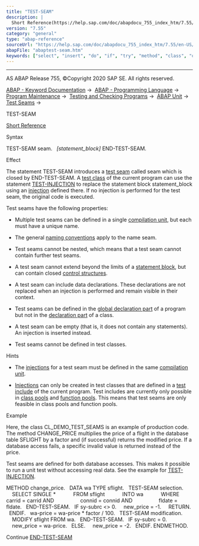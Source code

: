 ```yaml
---
title: "TEST-SEAM"
description: |
  Short Reference(https://help.sap.com/doc/abapdocu_755_index_htm/7.55/en-US/abaptest-seam_shortref.htm) Syntax TEST-SEAM seam. statement_block END-TEST-SEAM. Effect The statement TEST-SEAM introduces a test seam(https://help.sap.com/doc/abapdocu_755_index_htm/7.55/en-US/abentest_seam_glo
version: "7.55"
category: "general"
type: "abap-reference"
sourceUrl: "https://help.sap.com/doc/abapdocu_755_index_htm/7.55/en-US/abaptest-seam.htm"
abapFile: "abaptest-seam.htm"
keywords: ["select", "insert", "do", "if", "try", "method", "class", "data", "abaptest", "seam"]
---
```


* * *

AS ABAP Release 755, ©Copyright 2020 SAP SE. All rights reserved.

[ABAP - Keyword Documentation](https://help.sap.com/doc/abapdocu_755_index_htm/7.55/en-US/abenabap.htm) →  [ABAP - Programming Language](https://help.sap.com/doc/abapdocu_755_index_htm/7.55/en-US/abenabap_reference.htm) →  [Program Maintenance](https://help.sap.com/doc/abapdocu_755_index_htm/7.55/en-US/abenprogram_editing.htm) →  [Testing and Checking Programs](https://help.sap.com/doc/abapdocu_755_index_htm/7.55/en-US/abenabap_tests.htm) →  [ABAP Unit](https://help.sap.com/doc/abapdocu_755_index_htm/7.55/en-US/abenabap_unit.htm) →  [Test Seams](https://help.sap.com/doc/abapdocu_755_index_htm/7.55/en-US/abentest_seams.htm) → 

TEST-SEAM

[Short Reference](https://help.sap.com/doc/abapdocu_755_index_htm/7.55/en-US/abaptest-seam_shortref.htm)

Syntax

TEST-SEAM seam.
  *\[*statement\_block*\]*
END-TEST-SEAM.

Effect

The statement TEST-SEAM introduces a [test seam](https://help.sap.com/doc/abapdocu_755_index_htm/7.55/en-US/abentest_seam_glosry.htm "Glossary Entry") called seam which is closed by END-TEST-SEAM. A [test class](https://help.sap.com/doc/abapdocu_755_index_htm/7.55/en-US/abentest_class_glosry.htm "Glossary Entry") of the current program can use the statement [TEST-INJECTION](https://help.sap.com/doc/abapdocu_755_index_htm/7.55/en-US/abaptest-injection.htm) to replace the statement block statement\_block using an [injection](https://help.sap.com/doc/abapdocu_755_index_htm/7.55/en-US/abeninjection_glosry.htm "Glossary Entry") defined there. If no injection is performed for the test seam, the original code is executed.

Test seams have the following properties:

-   Multiple test seams can be defined in a single [compilation unit](https://help.sap.com/doc/abapdocu_755_index_htm/7.55/en-US/abencompilation_unit_glosry.htm "Glossary Entry"), but each must have a unique name.

-   The general [naming conventions](https://help.sap.com/doc/abapdocu_755_index_htm/7.55/en-US/abennaming_conventions.htm) apply to the name seam.

-   Test seams cannot be nested, which means that a test seam cannot contain further test seams.

-   A test seam cannot extend beyond the limits of a [statement block](https://help.sap.com/doc/abapdocu_755_index_htm/7.55/en-US/abenstatement_block_glosry.htm "Glossary Entry"), but can contain closed [control structures](https://help.sap.com/doc/abapdocu_755_index_htm/7.55/en-US/abencontrol_structure_glosry.htm "Glossary Entry").

-   A test seam can include data declarations. These declarations are not replaced when an injection is performed and remain visible in their context.

-   Test seams can be defined in the [global declaration part](https://help.sap.com/doc/abapdocu_755_index_htm/7.55/en-US/abenglobal_declaration_sect_glosry.htm "Glossary Entry") of a program but not in the [declaration part](https://help.sap.com/doc/abapdocu_755_index_htm/7.55/en-US/abendeclaration_part_glosry.htm "Glossary Entry") of a class.

-   A test seam can be empty (that is, it does not contain any statements). An injection is inserted instead.

-   Test seams cannot be defined in test classes.

Hints

-   The [injections](https://help.sap.com/doc/abapdocu_755_index_htm/7.55/en-US/abeninjection_glosry.htm "Glossary Entry") for a test seam must be defined in the same [compilation unit](https://help.sap.com/doc/abapdocu_755_index_htm/7.55/en-US/abencompilation_unit_glosry.htm "Glossary Entry").

-   [Injections](https://help.sap.com/doc/abapdocu_755_index_htm/7.55/en-US/abeninjection_glosry.htm "Glossary Entry") can only be created in test classes that are defined in a [test include](https://help.sap.com/doc/abapdocu_755_index_htm/7.55/en-US/abentest_include_glosry.htm "Glossary Entry") of the current program. Test includes are currently only possible in [class pools](https://help.sap.com/doc/abapdocu_755_index_htm/7.55/en-US/abenclass_pool_glosry.htm "Glossary Entry") and [function pools](https://help.sap.com/doc/abapdocu_755_index_htm/7.55/en-US/abenfunction_pool_glosry.htm "Glossary Entry"). This means that test seams are only feasible in class pools and function pools.

Example

Here, the class CL\_DEMO\_TEST\_SEAMS is an example of production code. The method CHANGE\_PRICE multiplies the price of a flight in the database table SFLIGHT by a factor and (if successful) returns the modified price. If a database access fails, a specific invalid value is returned instead of the price.

Test seams are defined for both database accesses. This makes it possible to run a unit test without accessing real data. See the example for [TEST-INJECTION](https://help.sap.com/doc/abapdocu_755_index_htm/7.55/en-US/abaptest-injection.htm).

METHOD change\_price.
  DATA wa TYPE sflight.
  TEST-SEAM selection.
    SELECT SINGLE \*
           FROM sflight
           INTO wa
           WHERE carrid = carrid AND
                 connid = connid AND
                 fldate = fldate.
  END-TEST-SEAM.
  IF sy-subrc <> 0.
    new\_price = -1.
    RETURN.
  ENDIF.
  wa-price = wa-price \* factor / 100.
  TEST-SEAM modification.
    MODIFY sflight FROM wa.
  END-TEST-SEAM.
  IF sy-subrc = 0.
    new\_price = wa-price.
  ELSE.
    new\_price = -2.
  ENDIF.
ENDMETHOD.

Continue
[END-TEST-SEAM](https://help.sap.com/doc/abapdocu_755_index_htm/7.55/en-US/abapend-test-seam.htm)